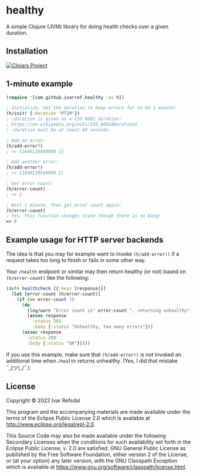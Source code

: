 # healthy

A simple Clojure (JVM) library for doing health checks over a given duration.

## Installation

[![Clojars Project](https://img.shields.io/clojars/v/com.github.ivarref/healthy.svg)](https://clojars.org/com.github.ivarref/healthy)

## 1-minute example

```clojure
(require '[com.github.ivarref.healthy :as h])

; Initialize. Set the duration to keep errors for to be 1 minute:
(h/init! {:duration "PT1M"})
; :duration is given as a ISO 8601 duration: 
; https://en.wikipedia.org/wiki/ISO_8601#Durations
; :duration must be at least 60 seconds.

; Add an error:
(h/add-error!)
; => {1648120560000 1}

; Add another error:
(h/add-error!)
; => {1648120560000 2}

; Get error count:
(h/error-count)
; => 2

; Wait 1 minute. Then get error count again:
(h/error-count)
; Yes, this function changes state though there is no bang!
=> 0
```

## Example usage for HTTP server backends

The idea is that you may for example want to invoke `(h/add-error!)` if a request takes
too long to finish or fails in some other way.

Your `/health` endpoint or similar may then return healthy (or not) based on `(h/error-count)`
like the following:

```clojure
(defn healthcheck [{:keys [response]}]
  (let [error-count (h/error-count)]
    (if (>= error-count 3)
      (do
        (log/warn "Error count is" error-count ", returning unhealthy")
        (assoc response
          :status 503
          :body {:status "Unhealthy, too many errors"}))
      (assoc response
        :status 200
        :body {:status "OK"}))))
```

If you use this example, make sure that `(h/add-error!)` is *not* invoked
an additional time when `/health` returns unhealthy.
(Yes, I did that mistake ¯\_(ツ)_/¯.)

## License

Copyright © 2022 Ivar Refsdal

This program and the accompanying materials are made available under the terms of the Eclipse Public License 2.0 which is available at http://www.eclipse.org/legal/epl-2.0.

This Source Code may also be made available under the following Secondary Licenses when the conditions for such availability set forth in the Eclipse Public License, v. 2.0 are satisfied: GNU General Public License as published by the Free Software Foundation, either version 2 of the License, or (at your option) any later version, with the GNU Classpath Exception which is available at https://www.gnu.org/software/classpath/license.html.
